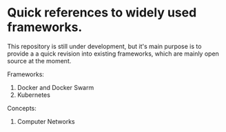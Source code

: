 # Quick references to widely used frameworks.

This repository is still under development, but it's main purpose is to provide a a quick revision into existing frameworks, which are mainly open source at the moment.

Frameworks: 
1. Docker and Docker Swarm
2. Kubernetes


Concepts:
1. Computer Networks
